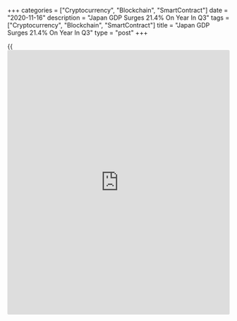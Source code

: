 +++
categories = ["Cryptocurrency", "Blockchain", "SmartContract"]
date = "2020-11-16"
description = "Japan GDP Surges 21.4% On Year In Q3"
tags = ["Cryptocurrency", "Blockchain", "SmartContract"]
title = "Japan GDP Surges 21.4% On Year In Q3"
type = "post"
+++

{{<iframe id="large-banner" src="https://www.bounty.group/#slide=20.0" width="100%" height="600" scrolling="no" style="border: 0px solid rgb(216, 221, 230); border-radius: 3px;">}}

Japan's gross domestic product jumped 21.4 percent on year in the third
quarter of 2020, the Cabinet Office said in Monday's preliminary report.

That exceeded expectations for an annualized jump of 18.9 percent
following the 28.8 percent plunge in the previous three months.

On a quarterly basis, GDP expanded 5.0 percent - also beating forecasts
for a gain of 4.4 percent following the 8.2 percent slide in the second
quarter.

Capital Expenditure was down 3.4 percent on quarter, missing forecasts
for a drop of 3.0 percent after sinking 4.5 percent in the three months
prior.

GDP private consumption gained 4.7 percent on quarter, missing
expectations for 5.1 percent after falling 3.1 percent in Q2.

For comments and feedback [contact](https://www.playgroundfx.com/contact/): editorial@rtt[news](https://www.letsplayfx.com/blog/forex-news-website/).com

[Economic News][1]

 **What parts of the world are seeing the best (and worst) economic
performances lately? Click[here][2] to check out our [Econ Scorecard][2]
and find out! See up-to-the-moment [ranking](https://www.playgroundfx.com/blog/crypto-exchange-ranking/)s for the best and worst
performers in [GDP][2], [unemployment rate][3], [inflation][4] and much
more.**

   1. www.rtt[news](https://www.letsplayfx.com/blog/forex-news-website/).com/Content/EconomicNews.aspx
   2. www.rtt[news](https://www.letsplayfx.com/blog/forex-news-website/).com/economic-scorecard/world-rank/GDP/highest-performance.aspx
   3. www.rtt[news](https://www.letsplayfx.com/blog/forex-news-website/).com/economic-scorecard/world-rank/unemployment-rate/lowest-performance.aspx
   4. www.rtt[news](https://www.letsplayfx.com/blog/forex-news-website/).com/economic-scorecard/world-rank/CPI/highest-performance.aspx